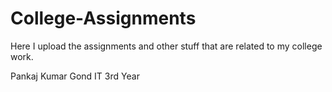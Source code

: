 # College-Assignments
Here I upload the assignments and other stuff that are related to my college work.

Pankaj Kumar Gond
IT 3rd Year